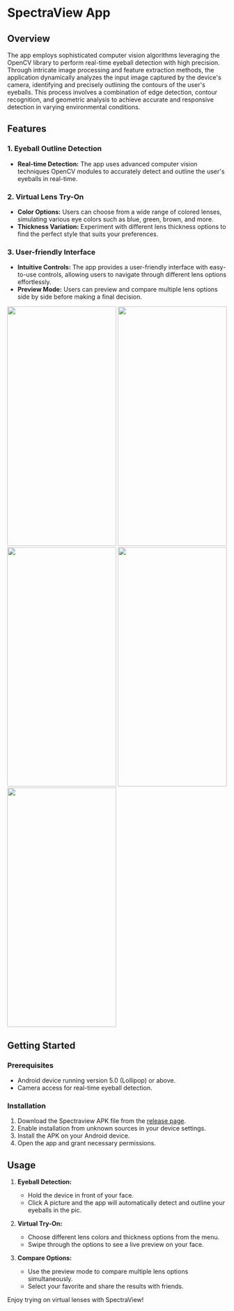# SpectraView App

## Overview

The app employs sophisticated computer vision algorithms leveraging the OpenCV library to perform real-time eyeball detection with high precision. Through intricate image processing and feature extraction methods, the application dynamically analyzes the input image captured by the device's camera, identifying and precisely outlining the contours of the user's eyeballs. This process involves a combination of edge detection, contour recognition, and geometric analysis to achieve accurate and responsive detection in varying environmental conditions.

## Features

### 1. Eyeball Outline Detection

- **Real-time Detection:** The app uses advanced computer vision techniques OpenCV modules to accurately detect and outline the user's eyeballs in real-time.

### 2. Virtual Lens Try-On

- **Color Options:** Users can choose from a wide range of colored lenses, simulating various eye colors such as blue, green, brown, and more.
- **Thickness Variation:** Experiment with different lens thickness options to find the perfect style that suits your preferences.

### 3. User-friendly Interface

- **Intuitive Controls:** The app provides a user-friendly interface with easy-to-use controls, allowing users to navigate through different lens options effortlessly.
- **Preview Mode:** Users can preview and compare multiple lens options side by side before making a final decision.
<img src="https://github.com/Smarshal-Verse/SpectraView/assets/99678760/5af25647-b92d-433c-8611-3475c18ea01f" width="250" height="550" /> 
<img src="https://github.com/Smarshal-Verse/SpectraView/assets/99678760/73a053a7-efeb-4031-b04a-26cabec2f94b" width="250" height="550" /> 
<img src="https://github.com/Smarshal-Verse/SpectraView/assets/99678760/8168a118-e171-43b0-99be-53ff517ab419" width="250" height="550" /> 
<img src="https://github.com/Smarshal-Verse/SpectraView/assets/99678760/23787bac-a69c-45a9-88c5-582b6cbd6d3f" width="250" height="550" /> 
<img src="https://github.com/Smarshal-Verse/SpectraView/assets/99678760/77bc693c-a2f8-4adf-bd1f-85d22ae3d3fd" width="250" height="550" /> 

## Getting Started

### Prerequisites

- Android device running version 5.0 (Lollipop) or above.
- Camera access for real-time eyeball detection.

### Installation

1. Download the Spectraview APK file from the [release page](https://drive.google.com/file/d/1vT1gxC49oAOvQtNX3dE0hsPW81bS3vkQ/view?usp=sharing).
2. Enable installation from unknown sources in your device settings.
3. Install the APK on your Android device.
4. Open the app and grant necessary permissions.

## Usage

1. **Eyeball Detection:**
   - Hold the device in front of your face.
   - Click A picture and the app will automatically detect and outline your eyeballs in the pic.

2. **Virtual Try-On:**
   - Choose different lens colors and thickness options from the menu.
   - Swipe through the options to see a live preview on your face.

3. **Compare Options:**
   - Use the preview mode to compare multiple lens options simultaneously.
   - Select your favorite and share the results with friends.


Enjoy trying on virtual lenses with SpectraView!
